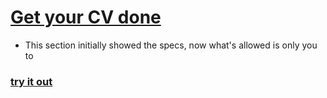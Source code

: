 # [Get your CV done](https://velvet-jedi.github.io/CV_APP/")


- This section initially showed the specs, now what's allowed is only you to 
### [try it out](https://velvet-jedi.github.io/CV_APP/")


